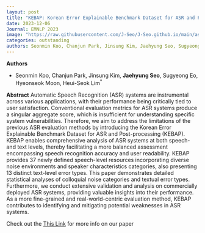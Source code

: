 ```yaml
---
layout: post
title: "KEBAP: Korean Error Explainable Benchmark Dataset for ASR and Post-processing"
date: 2023-12-06
Journal: EMNLP 2023
image: "https://raw.githubusercontent.com/J-Seo/J-Seo.github.io/main/assets/img/emnlp2023.png"
categories: outstanding
authors: Seonmin Koo, Chanjun Park, Jinsung Kim, Jaehyung Seo, Sugyeong Eo, Hyeonseok Moon, Heuiseok Lim*
---
```

**Authors**
- Seonmin Koo, Chanjun Park, Jinsung Kim, **Jaehyung Seo**, Sugyeong Eo, Hyeonseok Moon, Heui-Seok Lim<sup>*</sup>

**Abstract**
Automatic Speech Recognition (ASR) systems are instrumental across various applications, with their performance being critically tied to user satisfaction. Conventional evaluation metrics for ASR systems produce a singular aggregate score, which is insufficient for understanding specific system vulnerabilities. Therefore, we aim to address the limitations of the previous ASR evaluation methods by introducing the Korean Error Explainable Benchmark Dataset for ASR and Post-processing (KEBAP). KEBAP enables comprehensive analysis of ASR systems at both speech-and text levels, thereby facilitating a more balanced assessment encompassing speech recognition accuracy and user readability. KEBAP provides 37 newly defined speech-level resources incorporating diverse noise environments and speaker characteristics categories, also presenting 13 distinct text-level error types. This paper demonstrates detailed statistical analyses of colloquial noise categories and textual error types. Furthermore, we conduct extensive validation and analysis on commercially deployed ASR systems, providing valuable insights into their performance. As a more fine-grained and real-world-centric evaluation method, KEBAP contributes to identifying and mitigating potential weaknesses in ASR systems.

Check out the [This Link][DOI] for more info on our paper

[DOI]: https://aclanthology.org/2023.emnlp-main.292.pdf
